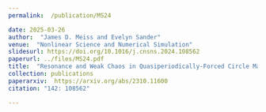 ```yaml
---
permalink:  /publication/MS24

date: 2025-03-26
author:  "James D. Meiss and Evelyn Sander"
venue:  "Nonlinear Science and Numerical Simulation"
slidesurl: https://doi.org/10.1016/j.cnsns.2024.108562 
paperurl: ../files/MS24.pdf
title:  "Resonance and Weak Chaos in Quasiperiodically-Forced Circle Maps"
collection: publications
paperarxiv:  https://arxiv.org/abs/2310.11600
citation: "142: 108562"

---
```

